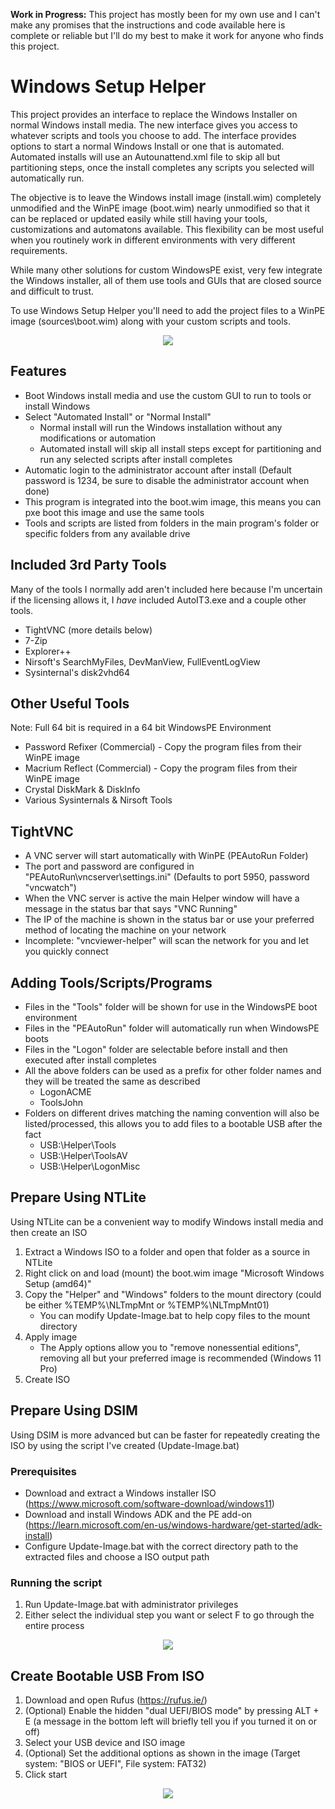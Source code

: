 **Work in Progress:** This project has mostly been for my own use and I can't make any promises that the instructions and code available here is complete or reliable but I'll do my best to make it work for anyone who finds this project.

# Windows Setup Helper

This project provides an interface to replace the Windows Installer on normal Windows install media. The new interface gives you access to whatever scripts and tools you choose to add. The interface provides options to start a normal Windows Install or one that is automated. Automated installs will use an Autounattend.xml file to skip all but partitioning steps, once the install completes any scripts you selected will automatically run.

The objective is to leave the Windows install image (install.wim) completely unmodified and the WinPE image (boot.wim) nearly unmodified so that it can be replaced or updated easily while still having your tools, customizations and automatons available. This flexibility can be most useful when you routinely work in different environments with very different requirements.

While many other solutions for custom WindowsPE exist, very few integrate the Windows installer, all of them use tools and GUIs that are closed source and difficult to trust.

To use Windows Setup Helper you'll need to add the project files to a WinPE image (sources\boot.wim) along with your custom scripts and tools.

<p align="center">
  <img src="https://raw.githubusercontent.com/jmclaren7/windows-setup-helper/master/Extra/Screenshot1.png?raw=true">
</p>

## Features

- Boot Windows install media and use the custom GUI to run to tools or install Windows
- Select "Automated Install" or "Normal Install"
  - Normal install will run the Windows installation without any modifications or automation
  - Automated install will skip all install steps except for partitioning and run any selected scripts after install completes
- Automatic login to the administrator account after install (Default password is 1234, be sure to disable the administrator account when done)
- This program is integrated into the boot.wim image, this means you can pxe boot this image and use the same tools
- Tools and scripts are listed from folders in the main program's folder or specific folders from any available drive

## Included 3rd Party Tools

Many of the tools I normally add aren't included here because I'm uncertain if the licensing allows it, I _have_ included AutoIT3.exe and a couple other tools.

- TightVNC (more details below)
- 7-Zip
- Explorer++
- Nirsoft's SearchMyFiles, DevManView, FullEventLogView
- Sysinternal's disk2vhd64

## Other Useful Tools

Note: Full 64 bit is required in a 64 bit WindowsPE Environment

- Password Refixer (Commercial) - Copy the program files from their WinPE image
- Macrium Reflect (Commercial) - Copy the program files from their WinPE image
- Crystal DiskMark & DiskInfo
- Various Sysinternals & Nirsoft Tools

## TightVNC

- A VNC server will start automatically with WinPE (PEAutoRun Folder)
- The port and password are configured in "PEAutoRun\vncserver\settings.ini" (Defaults to port 5950, password "vncwatch")
- When the VNC server is active the main Helper window will have a message in the status bar that says "VNC Running"
- The IP of the machine is shown in the status bar or use your preferred method of locating the machine on your network
- Incomplete: "vncviewer-helper" will scan the network for you and let you quickly connect

## Adding Tools/Scripts/Programs

- Files in the "Tools" folder will be shown for use in the WindowsPE boot environment
- Files in the "PEAutoRun" folder will automatically run when WindowsPE boots
- Files in the "Logon" folder are selectable before install and then executed after install completes
- All the above folders can be used as a prefix for other folder names and they will be treated the same as described
  - LogonACME
  - ToolsJohn
- Folders on different drives matching the naming convention will also be listed/processed, this allows you to add files to a bootable USB after the fact
  - USB:\Helper\Tools
  - USB:\Helper\ToolsAV
  - USB:\Helper\LogonMisc

## Prepare Using NTLite

Using NTLite can be a convenient way to modify Windows install media and then create an ISO

1. Extract a Windows ISO to a folder and open that folder as a source in NTLite
2. Right click on and load (mount) the boot.wim image "Microsoft Windows Setup (amd64)"
3. Copy the "Helper" and "Windows" folders to the mount directory (could be either %TEMP%\NLTmpMnt or %TEMP%\NLTmpMnt01)
   - You can modify Update-Image.bat to help copy files to the mount directory
4. Apply image
   - The Apply options allow you to "remove nonessential editions", removing all but your preferred image is recommended (Windows 11 Pro)
5. Create ISO

## Prepare Using DSIM

Using DSIM is more advanced but can be faster for repeatedly creating the ISO by using the script I've created (Update-Image.bat)

### Prerequisites

- Download and extract a Windows installer ISO (https://www.microsoft.com/software-download/windows11)
- Download and install Windows ADK and the PE add-on (https://learn.microsoft.com/en-us/windows-hardware/get-started/adk-install)
- Configure Update-Image.bat with the correct directory path to the extracted files and choose a ISO output path

### Running the script

1. Run Update-Image.bat with administrator privileges
2. Either select the individual step you want or select F to go through the entire process

<p align="center">
  <img src="https://raw.githubusercontent.com/jmclaren7/windows-setup-helper/master/Extra/update-image1.png?raw=true">
</p>

## Create Bootable USB From ISO

1. Download and open Rufus (https://rufus.ie/)
2. (Optional) Enable the hidden "dual UEFI/BIOS mode" by pressing ALT + E (a message in the bottom left will briefly tell you if you turned it on or off)
3. Select your USB device and ISO image
4. (Optional) Set the additional options as shown in the image (Target system: "BIOS or UEFI", File system: FAT32)
5. Click start

<p align="center">
  <img src="https://raw.githubusercontent.com/jmclaren7/windows-setup-helper/master/Extra/Rufus1.png?raw=true">
</p>
